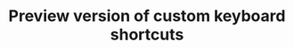 ---
title: 'Preview version of custom keyboard shortcuts'
redirect_to:
  - 'https://discuss.pencil2d.org/t/preview-version-of-custom-keyboard-shortcuts/565'
---